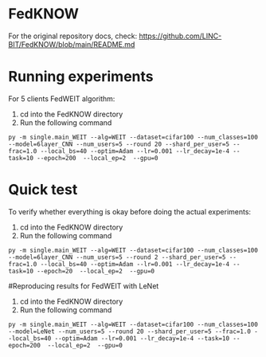 # FedKNOW

For the original repository docs, check: https://github.com/LINC-BIT/FedKNOW/blob/main/README.md

# Running experiments

For 5 clients FedWEIT algorithm:

1. cd into the FedKNOW directory
2. Run the following command 
```
py -m single.main_WEIT --alg=WEIT --dataset=cifar100 --num_classes=100 --model=6layer_CNN --num_users=5 --round 20 --shard_per_user=5 --frac=1.0 --local_bs=40 --optim=Adam --lr=0.001 --lr_decay=1e-4 --task=10 --epoch=200  --local_ep=2  --gpu=0
```

# Quick test

To verify whether everything is okay before doing the actual experiments:

1. cd into the FedKNOW directory
2. Run the following command

```
py -m single.main_WEIT --alg=WEIT --dataset=cifar100 --num_classes=100 --model=6layer_CNN --num_users=5 --round 2 --shard_per_user=5 --frac=1.0 --local_bs=40 --optim=Adam --lr=0.001 --lr_decay=1e-4 --task=10 --epoch=20  --local_ep=2  --gpu=0
```

#Reproducing results for FedWEIT with LeNet

1. cd into the FedKNOW directory
2. Run the following command

```
py -m single.main_WEIT --alg=WEIT --dataset=cifar100 --num_classes=100 --model=LeNet --num_users=5 --round 20 --shard_per_user=5 --frac=1.0 --local_bs=40 --optim=Adam --lr=0.001 --lr_decay=1e-4 --task=10 --epoch=200  --local_ep=2  --gpu=0
```

